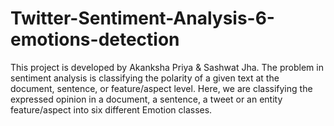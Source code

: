 # Twitter-Sentiment-Analysis-6-emotions-detection
This project is developed by Akanksha Priya & Sashwat Jha.
The problem in sentiment analysis is classifying the polarity of a given text at the document, sentence, or feature/aspect level.
Here, we are classifying the expressed opinion in a document, a sentence, a tweet or an entity feature/aspect into six different Emotion classes.
